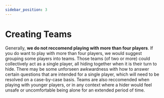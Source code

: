 ```yaml
---
sidebar_position: 3
---
```


# Creating Teams

Generally, **we do not reccomend playing with more than four players**. If you do want to play with more than four players, we would suggest grouping some players into teams. Those teams (of two or more) could collectively act as a single player, all hiding together when it is their turn to hide. There may be some unforseen awkwardness with how to answer certain questions that are intended for a single player, which will need to be resolved on a case-by-case basis. Teams are also reccomended when playing with younger players, or in any context where a hider would feel unsafe or uncomfortable being alone for an extended period of time.
